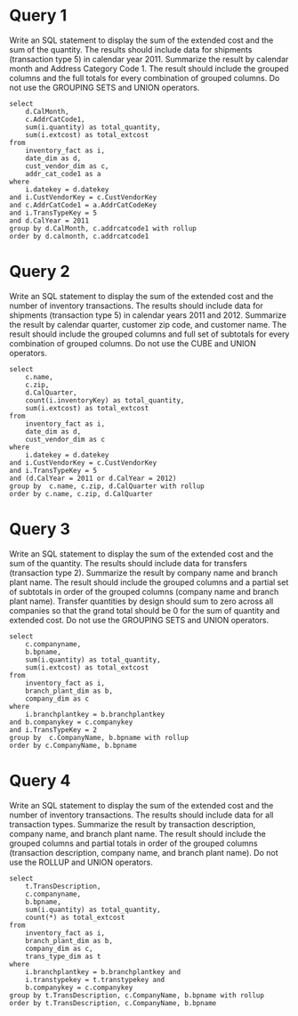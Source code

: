 # Query 1
Write an SQL statement to display the sum of the extended cost and the sum of the quantity. The results should include data for shipments (transaction type 5) in calendar year 2011. Summarize the result by calendar month and Address Category Code 1. The result should include the grouped columns and the full totals for every combination of grouped columns. Do not use the GROUPING SETS and UNION operators.


```
select 
	d.CalMonth,
    c.AddrCatCode1,
	sum(i.quantity) as total_quantity,
    sum(i.extcost) as total_extcost
from 
	inventory_fact as i,
	date_dim as d,
    cust_vendor_dim as c,
    addr_cat_code1 as a
where 
	i.datekey = d.datekey
and i.CustVendorKey = c.CustVendorKey    
and c.AddrCatCode1 = a.AddrCatCodeKey
and i.TransTypeKey = 5    
and d.CalYear = 2011
group by d.CalMonth, c.addrcatcode1 with rollup 
order by d.calmonth, c.addrcatcode1 
```

# Query 2
Write an SQL statement to display the sum of the extended cost and the number of inventory transactions. The results should include data for shipments (transaction type 5) in calendar years 2011 and 2012. Summarize the result by calendar quarter, customer zip code, and customer name. The result should include the grouped columns and full set of subtotals for every combination of grouped columns. Do not use the CUBE and UNION operators.

```
select 
    c.name,
    c.zip,
    d.CalQuarter,
	count(i.inventoryKey) as total_quantity,
    sum(i.extcost) as total_extcost
from 
	inventory_fact as i,
	date_dim as d,
    cust_vendor_dim as c
where 
	i.datekey = d.datekey
and i.CustVendorKey = c.CustVendorKey    
and i.TransTypeKey = 5    
and (d.CalYear = 2011 or d.CalYear = 2012)
group by  c.name, c.zip, d.CalQuarter with rollup
order by c.name, c.zip, d.CalQuarter
```

# Query 3
Write an SQL statement to display the sum of the extended cost and the sum of the quantity. The results should include data for transfers (transaction type 2). Summarize the result by company name and branch plant name. The result should include the grouped columns and a partial set of subtotals in order of the grouped columns (company name and branch plant name). Transfer quantities by design should sum to zero across all companies so that the grand total should be 0 for the sum of quantity and extended cost. Do not use the GROUPING SETS and UNION operators.

```
select 
    c.companyname,
    b.bpname,
	sum(i.quantity) as total_quantity,
    sum(i.extcost) as total_extcost
from 
	inventory_fact as i,
    branch_plant_dim as b,
    company_dim as c
where 
	i.branchplantkey = b.branchplantkey
and b.companykey = c.companykey
and i.TransTypeKey = 2    
group by  c.CompanyName, b.bpname with rollup
order by c.CompanyName, b.bpname
```

# Query 4
Write an SQL statement to display the sum of the extended cost and the number of inventory transactions. The results should include data for all transaction types. Summarize the result by transaction description, company name, and branch plant name. The result should include the grouped columns and partial totals in order of the grouped columns (transaction description, company name, and branch plant name). Do not use the ROLLUP and UNION operators.

```
select 
	t.TransDescription,
    c.companyname,
    b.bpname,
	sum(i.quantity) as total_quantity,
    count(*) as total_extcost
from 
	inventory_fact as i,
    branch_plant_dim as b,
    company_dim as c,
    trans_type_dim as t
where 
	i.branchplantkey = b.branchplantkey and 
    i.transtypekey = t.transtypekey and 
    b.companykey = c.companykey 
group by t.TransDescription, c.CompanyName, b.bpname with rollup
order by t.TransDescription, c.CompanyName, b.bpname
```